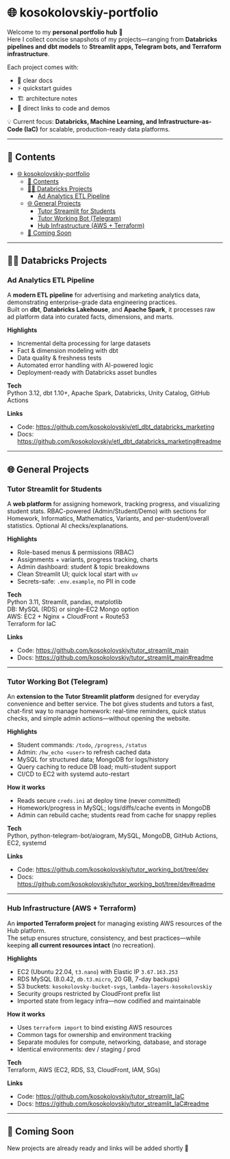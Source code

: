 # 🌐 kosokolovskiy-portfolio

Welcome to my **personal portfolio hub** 🎯  
Here I collect concise snapshots of my projects—ranging from **Databricks pipelines and dbt models** to **Streamlit apps, Telegram bots, and Terraform infrastructure**.  

Each project comes with:
- 📂 clear docs  
- ⚡ quickstart guides  
- 🏗️ architecture notes  
- 🔗 direct links to code and demos  

💡 Current focus: **Databricks, Machine Learning, and Infrastructure-as-Code (IaC)** for scalable, production-ready data platforms.

---

## 📑 Contents
- [🌐 kosokolovskiy-portfolio](#-kosokolovskiy-portfolio)
  - [📑 Contents](#-contents)
  - [🧑‍💻 Databricks Projects](#-databricks-projects)
    - [Ad Analytics ETL Pipeline](#ad-analytics-etl-pipeline)
  - [🌐 General Projects](#-general-projects)
    - [Tutor Streamlit for Students](#tutor-streamlit-for-students)
    - [Tutor Working Bot (Telegram)](#tutor-working-bot-telegram)
    - [Hub Infrastructure (AWS + Terraform)](#hub-infrastructure-aws--terraform)
  - [🚀 Coming Soon](#-coming-soon)

---

## 🧑‍💻 Databricks Projects

### Ad Analytics ETL Pipeline

A **modern ETL pipeline** for advertising and marketing analytics data, demonstrating enterprise-grade data engineering practices.  
Built on **dbt**, **Databricks Lakehouse**, and **Apache Spark**, it processes raw ad platform data into curated facts, dimensions, and marts.

**Highlights**
- Incremental delta processing for large datasets  
- Fact & dimension modeling with dbt  
- Data quality & freshness tests  
- Automated error handling with AI-powered logic  
- Deployment-ready with Databricks asset bundles  

**Tech**  
Python 3.12, dbt 1.10+, Apache Spark, Databricks, Unity Catalog, GitHub Actions  

**Links**  
- Code: https://github.com/kosokolovskiy/etl_dbt_databricks_marketing  
- Docs: https://github.com/kosokolovskiy/etl_dbt_databricks_marketing#readme  

---

## 🌐 General Projects

### Tutor Streamlit for Students

A **web platform** for assigning homework, tracking progress, and visualizing student stats. RBAC-powered (Admin/Student/Demo) with sections for Homework, Informatics, Mathematics, Variants, and per-student/overall statistics. Optional AI checks/explanations.

**Highlights**
- Role-based menus & permissions (RBAC)  
- Assignments + variants, progress tracking, charts  
- Admin dashboard: student & topic breakdowns  
- Clean Streamlit UI; quick local start with `uv`  
- Secrets-safe: `.env.example`, no PII in code  

**Tech**  
Python 3.11, Streamlit, pandas, matplotlib  
DB: MySQL (RDS) or single-EC2 Mongo option  
AWS: EC2 + Nginx + CloudFront + Route53  
Terraform for IaC  

**Links**  
- Code: https://github.com/kosokolovskiy/tutor_streamlit_main  
- Docs: https://github.com/kosokolovskiy/tutor_streamlit_main#readme  

---

### Tutor Working Bot (Telegram)

An **extension to the Tutor Streamlit platform** designed for everyday convenience and better service. The bot gives students and tutors a fast, chat-first way to manage homework: real-time reminders, quick status checks, and simple admin actions—without opening the website.

**Highlights**
- Student commands: `/todo`, `/progress`, `/status`  
- Admin: `/hw_echo <user>` to refresh cached data  
- MySQL for structured data; MongoDB for logs/history  
- Query caching to reduce DB load; multi-student support  
- CI/CD to EC2 with systemd auto-restart  

**How it works**  
- Reads secure `creds.ini` at deploy time (never committed)  
- Homework/progress in MySQL; logs/diffs/cache events in MongoDB  
- Admin can rebuild cache; students read from cache for snappy replies  

**Tech**  
Python, python-telegram-bot/aiogram, MySQL, MongoDB, GitHub Actions, EC2, systemd  

**Links**  
- Code: https://github.com/kosokolovskiy/tutor_working_bot/tree/dev  
- Docs: https://github.com/kosokolovskiy/tutor_working_bot/tree/dev#readme  

---

### Hub Infrastructure (AWS + Terraform)

An **imported Terraform project** for managing existing AWS resources of the Hub platform.  
The setup ensures structure, consistency, and best practices—while keeping **all current resources intact** (no recreation).

**Highlights**
- EC2 (Ubuntu 22.04, `t3.nano`) with Elastic IP `3.67.163.253`  
- RDS MySQL (8.0.42, `db.t3.micro`, 20 GB, 7-day backups)  
- S3 buckets: `kosokolovsky-bucket-svgs`, `lambda-layers-kosokolovskiy`  
- Security groups restricted by CloudFront prefix list  
- Imported state from legacy infra—now codified and maintainable  

**How it works**  
- Uses `terraform import` to bind existing AWS resources  
- Common tags for ownership and environment tracking  
- Separate modules for compute, networking, database, and storage  
- Identical environments: dev / staging / prod  

**Tech**  
Terraform, AWS (EC2, RDS, S3, CloudFront, IAM, SGs)  

**Links**  
- Code: https://github.com/kosokolovskiy/tutor_streamlit_IaC  
- Docs: https://github.com/kosokolovskiy/tutor_streamlit_IaC#readme  

---

## 🚀 Coming Soon

New projects are already ready and links will be added shortly 🚀
